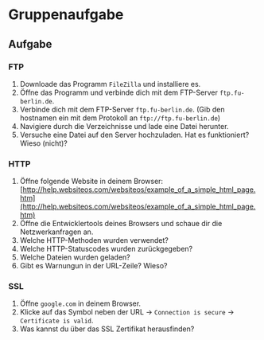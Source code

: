 # Gruppenaufgabe

## Aufgabe

### FTP

1. Downloade das Programm `FileZilla` und installiere es.
2. Öffne das Programm und verbinde dich mit dem FTP-Server `ftp.fu-berlin.de`.
3. Verbinde dich mit dem FTP-Server `ftp.fu-berlin.de`. (Gib den hostnamen ein mit dem Protokoll an `ftp://ftp.fu-berlin.de`)
4. Navigiere durch die Verzeichnisse und lade eine Datei herunter.
5. Versuche eine Datei auf den Server hochzuladen. Hat es funktioniert? Wieso (nicht)?

### HTTP

1. Öffne folgende Website in deinem Browser: [http://help.websiteos.com/websiteos/example_of_a_simple_html_page.htm](http://help.websiteos.com/websiteos/example_of_a_simple_html_page.htm)
2. Öffne die Entwicklertools deines Browsers und schaue dir die Netzwerkanfragen an.
3. Welche HTTP-Methoden wurden verwendet?
4. Welche HTTP-Statuscodes wurden zurückgegeben?
5. Welche Dateien wurden geladen?
6. Gibt es Warnungun in der URL-Zeile? Wieso?

### SSL

1. Öffne `google.com` in deinem Browser.
2. Klicke auf das Symbol neben der URL -> `Connection is secure` -> `Certificate is valid`.
3. Was kannst du über das SSL Zertifikat herausfinden?
